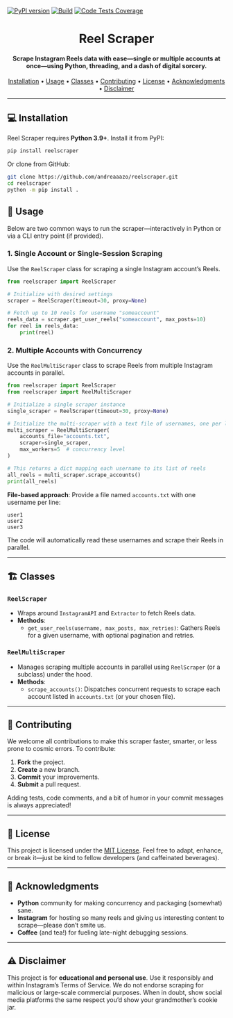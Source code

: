 [![PyPI version](https://img.shields.io/pypi/v/reelscraper.svg)](https://pypi.org/project/reelscraper/)
[![Build](https://github.com/andreaaazo/reelscraper/actions/workflows/tests.yml/badge.svg?branch=master)](https://github.com/andreaaazo/reelscraper/actions/workflows/tests.yml)
[![Code Tests Coverage](https://codecov.io/gh/andreaaazo/reelscraper/branch/master/graph/badge.svg)](https://codecov.io/gh/andreaaazo/reelscraper)

<h1 align="center">
  Reel Scraper
  <br>
</h1>

<h4 align="center">
Scrape Instagram Reels data with ease—single or multiple accounts at once—using Python, threading, and a dash of digital sorcery. 
</h4>

<p align="center">
  <a href="#-installation">Installation</a> •
  <a href="#-usage">Usage</a> •
  <a href="#-classes">Classes</a> •
  <a href="#-contributing">Contributing</a> •
  <a href="#-license">License</a> •
  <a href="#-acknowledgments">Acknowledgments</a> •
  <a href="#-disclaimer">Disclaimer</a>
</p>

---

## 💻 Installation

Reel Scraper requires **Python 3.9+**. Install it from PyPI:

```bash
pip install reelscraper
```

Or clone from GitHub:

```bash
git clone https://github.com/andreaaazo/reelscraper.git
cd reelscraper
python -m pip install .
```

## 🚀 Usage

Below are two common ways to run the scraper—interactively in Python or via a CLI entry point (if provided).

### 1. Single Account or Single-Session Scraping
Use the `ReelScraper` class for scraping a single Instagram account’s Reels.

```python
from reelscraper import ReelScraper

# Initialize with desired settings
scraper = ReelScraper(timeout=30, proxy=None)

# Fetch up to 10 reels for username "someaccount"
reels_data = scraper.get_user_reels("someaccount", max_posts=10)
for reel in reels_data:
    print(reel)
```

### 2. Multiple Accounts with Concurrency
Use the `ReelMultiScraper` class to scrape Reels from multiple Instagram accounts in parallel.

```python
from reelscraper import ReelScraper
from reelscraper import ReelMultiScraper

# Initialize a single scraper instance
single_scraper = ReelScraper(timeout=30, proxy=None)

# Initialize the multi-scraper with a text file of usernames, one per line
multi_scraper = ReelMultiScraper(
    accounts_file="accounts.txt",
    scraper=single_scraper,
    max_workers=5  # concurrency level
)

# This returns a dict mapping each username to its list of reels
all_reels = multi_scraper.scrape_accounts()
print(all_reels)
```

**File-based approach**: Provide a file named `accounts.txt` with one username per line:
```
user1
user2
user3
```
The code will automatically read these usernames and scrape their Reels in parallel.

---

## 🏗 Classes

### `ReelScraper`
- Wraps around `InstagramAPI` and `Extractor` to fetch Reels data.  
- **Methods**:
  - `get_user_reels(username, max_posts, max_retries)`: Gathers Reels for a given username, with optional pagination and retries.

### `ReelMultiScraper`
- Manages scraping multiple accounts in parallel using `ReelScraper` (or a subclass) under the hood.  
- **Methods**:
  - `scrape_accounts()`: Dispatches concurrent requests to scrape each account listed in `accounts.txt` (or your chosen file).

---

## 🤝 Contributing

We welcome all contributions to make this scraper faster, smarter, or less prone to cosmic errors. To contribute:

1. **Fork** the project.  
2. **Create** a new branch.  
3. **Commit** your improvements.  
4. **Submit** a pull request.  

Adding tests, code comments, and a bit of humor in your commit messages is always appreciated!

---

## 📄 License

This project is licensed under the [MIT License](https://github.com/andreaaazo/reelscraper/blob/master/LICENSE.txt). Feel free to adapt, enhance, or break it—just be kind to fellow developers (and caffeinated beverages).

---

## 🙏 Acknowledgments

- **Python** community for making concurrency and packaging (somewhat) sane.  
- **Instagram** for hosting so many reels and giving us interesting content to scrape—please don’t smite us.  
- **Coffee** (and tea!) for fueling late-night debugging sessions.

---

## ⚠ Disclaimer

This project is for **educational and personal use**. Use it responsibly and within Instagram’s Terms of Service. We do not endorse scraping for malicious or large-scale commercial purposes. When in doubt, show social media platforms the same respect you’d show your grandmother’s cookie jar.